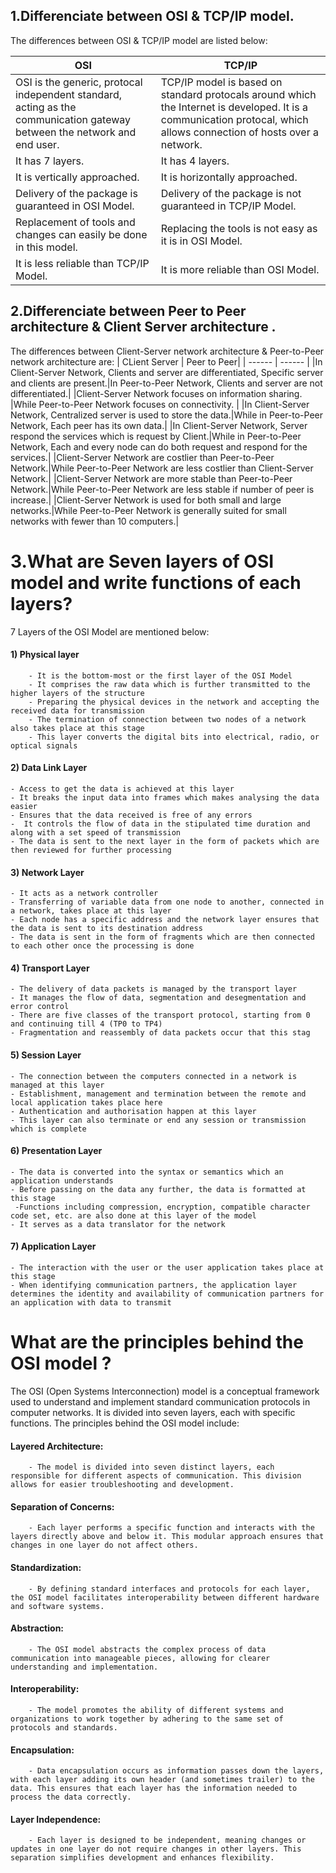 

## 1.Differenciate between OSI & TCP/IP model.


The differences between OSI & TCP/IP model are listed below:

| OSI | TCP/IP |
| ------ | ------ |
| OSI is the generic, protocal independent standard, acting as the communication gateway between the network and end user.| TCP/IP model is based on standard protocals around which the Internet is developed. It is a communication protocal, which allows connection of hosts over a network.  |
| It has 7 layers. | It has 4 layers. |
|It is vertically approached. | It is horizontally approached. |
|Delivery of the package is guaranteed in OSI Model. | Delivery of the package is not guaranteed in TCP/IP Model.|
|Replacement of tools and changes can easily be done in this model.| Replacing the tools is not easy as it is in OSI Model.|
|It is less reliable than TCP/IP Model.| It is more reliable than OSI Model. |

## 2.Differenciate between Peer to Peer architecture & Client Server architecture .

The differences between  Client-Server network architecture & Peer-to-Peer 
network architecture are: 
| CLient Server | Peer to Peer|
| ------ | ------ |
|In Client-Server Network, Clients and server are differentiated, Specific server and clients are present.|In Peer-to-Peer Network, Clients and server are not differentiated.|
|Client-Server Network focuses on information sharing. |While Peer-to-Peer Network focuses on connectivity. |
|In Client-Server Network, Centralized server is used to store the data.|While in Peer-to-Peer Network, Each peer has its own data.|
|In Client-Server Network, Server respond the services which is request by Client.|While in Peer-to-Peer Network, Each and every node can do both request and respond for the services.|
|Client-Server Network are costlier than Peer-to-Peer Network.|While Peer-to-Peer Network are less costlier than Client-Server Network.|
|Client-Server Network are more stable than Peer-to-Peer Network.|While Peer-to-Peer Network are less stable if number of peer is increase.|
|Client-Server Network is used for both small and large networks.|While Peer-to-Peer Network is generally suited for small networks with fewer than 10 computers.|


# 3.What are Seven layers of OSI model and write functions of each layers?

7 Layers of the OSI Model are mentioned below:

#### 1) Physical layer

        - It is the bottom-most or the first layer of the OSI Model
        - It comprises the raw data which is further transmitted to the higher layers of the structure
        - Preparing the physical devices in the network and accepting the received data for transmission
        - The termination of connection between two nodes of a network also takes place at this stage
        - This layer converts the digital bits into electrical, radio, or optical signals


#### 2) Data Link Layer
```
- Access to get the data is achieved at this layer
- It breaks the input data into frames which makes analysing the data easier
- Ensures that the data received is free of any errors
-  It controls the flow of data in the stipulated time duration and along with a set speed of transmission
- The data is sent to the next layer in the form of packets which are then reviewed for further processing
```

#### 3) Network Layer
```
- It acts as a network controller
- Transferring of variable data from one node to another, connected in a network, takes place at this layer 
- Each node has a specific address and the network layer ensures that the data is sent to its destination address
- The data is sent in the form of fragments which are then connected to each other once the processing is done
```

#### 4) Transport Layer
```
- The delivery of data packets is managed by the transport layer
- It manages the flow of data, segmentation and desegmentation and error control
- There are five classes of the transport protocol, starting from 0 and continuing till 4 (TP0 to TP4)
- Fragmentation and reassembly of data packets occur that this stag
```

#### 5) Session Layer
```
- The connection between the computers connected in a network is managed at this layer
- Establishment, management and termination between the remote and local application takes place here
- Authentication and authorisation happen at this layer
- This layer can also terminate or end any session or transmission which is complete
```

#### 6) Presentation Layer
```
- The data is converted into the syntax or semantics which an application understands
- Before passing on the data any further, the data is formatted at this stage
 -Functions including compression, encryption, compatible character code set, etc. are also done at this layer of the model
- It serves as a data translator for the network
```

#### 7) Application Layer
```
- The interaction with the user or the user application takes place at this stage
- When identifying communication partners, the application layer determines the identity and availability of communication partners for an application with data to transmit
```

# What are the principles behind the OSI model ?

The OSI (Open Systems Interconnection) model is a conceptual framework used to understand and implement standard communication protocols in computer networks. It is divided into seven layers, each with specific functions. The principles behind the OSI model include:

####    Layered Architecture:
        - The model is divided into seven distinct layers, each responsible for different aspects of communication. This division allows for easier troubleshooting and development.

####    Separation of Concerns:
        - Each layer performs a specific function and interacts with the layers directly above and below it. This modular approach ensures that changes in one layer do not affect others.

####   Standardization:
        - By defining standard interfaces and protocols for each layer, the OSI model facilitates interoperability between different hardware and software systems.

####    Abstraction:
        - The OSI model abstracts the complex process of data communication into manageable pieces, allowing for clearer understanding and implementation.

####    Interoperability:
        - The model promotes the ability of different systems and organizations to work together by adhering to the same set of protocols and standards.

####    Encapsulation:
        - Data encapsulation occurs as information passes down the layers, with each layer adding its own header (and sometimes trailer) to the data. This ensures that each layer has the information needed to process the data correctly.

####    Layer Independence:
        - Each layer is designed to be independent, meaning changes or updates in one layer do not require changes in other layers. This separation simplifies development and enhances flexibility.




